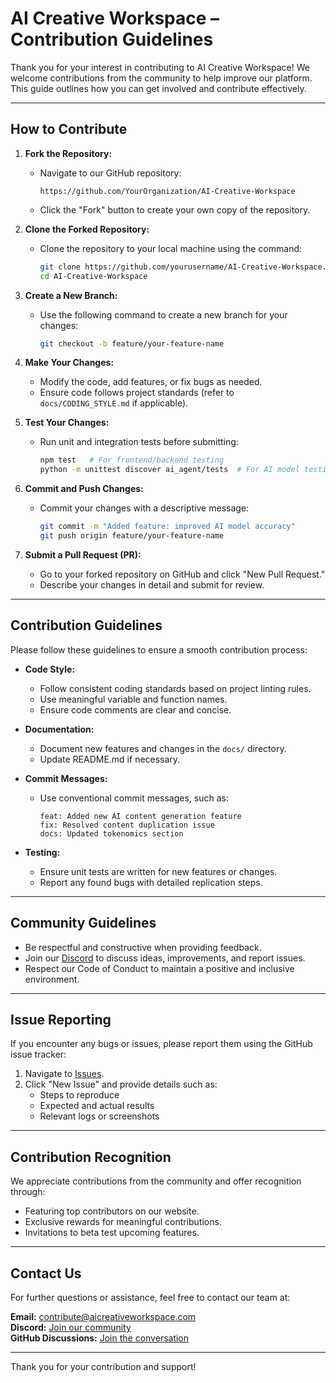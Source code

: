 # AI Creative Workspace – Contribution Guidelines

Thank you for your interest in contributing to AI Creative Workspace! We welcome contributions from the community to help improve our platform. This guide outlines how you can get involved and contribute effectively.

---

## How to Contribute

1. **Fork the Repository:**  
   - Navigate to our GitHub repository:  
     ``` 
     https://github.com/YourOrganization/AI-Creative-Workspace 
     ```
   - Click the "Fork" button to create your own copy of the repository.

2. **Clone the Forked Repository:**  
   - Clone the repository to your local machine using the command:  
     ```bash
     git clone https://github.com/yourusername/AI-Creative-Workspace.git
     cd AI-Creative-Workspace
     ```

3. **Create a New Branch:**  
   - Use the following command to create a new branch for your changes:  
     ```bash
     git checkout -b feature/your-feature-name
     ```

4. **Make Your Changes:**  
   - Modify the code, add features, or fix bugs as needed.  
   - Ensure code follows project standards (refer to `docs/CODING_STYLE.md` if applicable).

5. **Test Your Changes:**  
   - Run unit and integration tests before submitting:  
     ```bash
     npm test   # For frontend/backend testing
     python -m unittest discover ai_agent/tests  # For AI model testing
     ```

6. **Commit and Push Changes:**  
   - Commit your changes with a descriptive message:  
     ```bash
     git commit -m "Added feature: improved AI model accuracy"
     git push origin feature/your-feature-name
     ```

7. **Submit a Pull Request (PR):**  
   - Go to your forked repository on GitHub and click "New Pull Request."  
   - Describe your changes in detail and submit for review.  

---

## Contribution Guidelines

Please follow these guidelines to ensure a smooth contribution process:

- **Code Style:**  
  - Follow consistent coding standards based on project linting rules.  
  - Use meaningful variable and function names.  
  - Ensure code comments are clear and concise.

- **Documentation:**  
  - Document new features and changes in the `docs/` directory.  
  - Update README.md if necessary.

- **Commit Messages:**  
  - Use conventional commit messages, such as:  
    ```
    feat: Added new AI content generation feature
    fix: Resolved content duplication issue
    docs: Updated tokenomics section
    ```

- **Testing:**  
  - Ensure unit tests are written for new features or changes.  
  - Report any found bugs with detailed replication steps.

---

## Community Guidelines

- Be respectful and constructive when providing feedback.  
- Join our [Discord](#) to discuss ideas, improvements, and report issues.  
- Respect our Code of Conduct to maintain a positive and inclusive environment.

---

## Issue Reporting

If you encounter any bugs or issues, please report them using the GitHub issue tracker:

1. Navigate to [Issues](https://github.com/YourOrganization/AI-Creative-Workspace/issues).  
2. Click "New Issue" and provide details such as:  
   - Steps to reproduce  
   - Expected and actual results  
   - Relevant logs or screenshots  

---

## Contribution Recognition

We appreciate contributions from the community and offer recognition through:

- Featuring top contributors on our website.  
- Exclusive rewards for meaningful contributions.  
- Invitations to beta test upcoming features.  

---

## Contact Us

For further questions or assistance, feel free to contact our team at:

**Email:** [contribute@aicreativeworkspace.com](mailto:contribute@aicreativeworkspace.com)  
**Discord:** [Join our community](#)  
**GitHub Discussions:** [Join the conversation](https://github.com/YourOrganization/AI-Creative-Workspace/discussions)

---

Thank you for your contribution and support!
